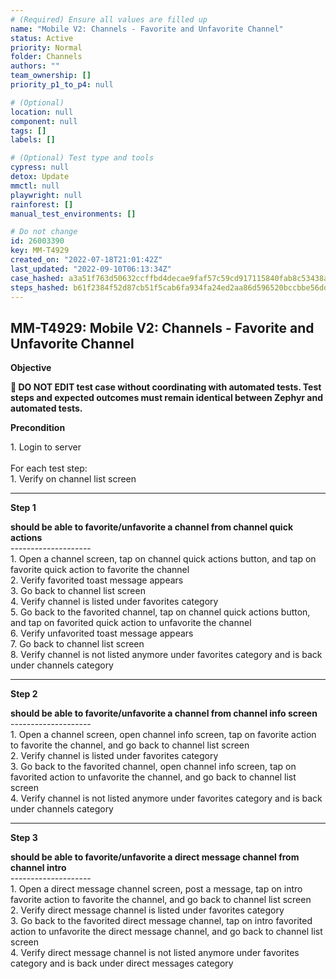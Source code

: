 ```yaml
---
# (Required) Ensure all values are filled up
name: "Mobile V2: Channels - Favorite and Unfavorite Channel"
status: Active
priority: Normal
folder: Channels
authors: ""
team_ownership: []
priority_p1_to_p4: null

# (Optional)
location: null
component: null
tags: []
labels: []

# (Optional) Test type and tools
cypress: null
detox: Update
mmctl: null
playwright: null
rainforest: []
manual_test_environments: []

# Do not change
id: 26003390
key: MM-T4929
created_on: "2022-07-18T21:01:42Z"
last_updated: "2022-09-10T06:13:34Z"
case_hashed: a3a51f763d50632ccffbd4decae9faf57c59cd917115840fab8c53438ab5da87355d4326068d8b5fabf3f6a9f23b30ba
steps_hashed: b61f2384f52d87cb51f5cab6fa934fa24ed2aa86d596520bccbbe56dd2f8134a7d86e49080d71e1466ff7690a202f0b7
---
```


<!-- (Auto-generated) Based on frontmatter's "key" and "name" -->

## MM-T4929: Mobile V2: Channels - Favorite and Unfavorite Channel

**Objective**

**🛑 DO NOT EDIT test case without coordinating with automated tests. Test steps and expected outcomes must remain identical between Zephyr and automated tests.**

**Precondition**

1\. Login to server\
\
For each test step:\
1\. Verify on channel list screen

---

**Step 1**

**should be able to favorite/unfavorite a channel from channel quick actions**\
\--------------------\
1\. Open a channel screen, tap on channel quick actions button, and tap on favorite quick action to favorite the channel\
2\. Verify favorited toast message appears\
3\. Go back to channel list screen\
4\. Verify channel is listed under favorites category\
5\. Go back to the favorited channel, tap on channel quick actions button, and tap on favorited quick action to unfavorite the channel\
6\. Verify unfavorited toast message appears\
7\. Go back to channel list screen\
8\. Verify channel is not listed anymore under favorites category and is back under channels category

---

**Step 2**

**should be able to favorite/unfavorite a channel from channel info screen**\
\--------------------\
1\. Open a channel screen, open channel info screen, tap on favorite action to favorite the channel, and go back to channel list screen\
2\. Verify channel is listed under favorites category\
3\. Go back to the favorited channel, open channel info screen, tap on favorited action to unfavorite the channel, and go back to channel list screen\
4\. Verify channel is not listed anymore under favorites category and is back under channels category

---

**Step 3**

**should be able to favorite/unfavorite a direct message channel from channel intro**\
\--------------------\
1\. Open a direct message channel screen, post a message, tap on intro favorite action to favorite the channel, and go back to channel list screen\
2\. Verify direct message channel is listed under favorites category\
3\. Go back to the favorited direct message channel, tap on intro favorited action to unfavorite the direct message channel, and go back to channel list screen\
4\. Verify direct message channel is not listed anymore under favorites category and is back under direct messages category
